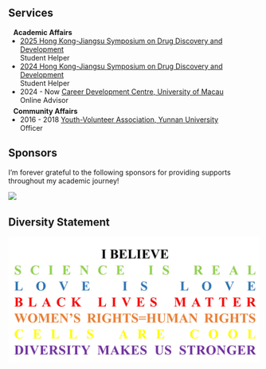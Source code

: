 ## Services

<h4 style="margin:0 10px 0;">Academic Affairs</h4>

<ul style="margin:0 0 5px;">
  <li><a href="https://events.polyu.edu.hk/hkjiangsu25/home"><autocolor>2025 Hong Kong-Jiangsu Symposium on Drug Discovery and Development</autocolor></a></li> Student Helper
  <li><a href="https://events.polyu.edu.hk/hkjiangsu/home"><autocolor>2024 Hong Kong-Jiangsu Symposium on Drug Discovery and Development</autocolor></a></li> Student Helper 
  <li>2024 - Now  <a href="https://scs.sao.um.edu.mo/career-development-centre/student/advising-service/alumni-online/"><autocolor>Career Development Centre, University of Macau</autocolor></a></li> Online Advisor
</ul>

<h4 style="margin:0 10px 0;">Community Affairs</h4>

<ul style="margin:0 0 20px;">
  <li> 2016 - 2018 <a href="http://www.ydyouth.ynu.edu.cn/"><autocolor>Youth-Volunteer Association, Yunnan University</autocolor></a></li> Officer
</ul>

## Sponsors
I’m forever grateful to the following sponsors for providing supports throughout my academic journey!

<img src="https://github.com/zikang1023/Homepage/blob/main/assets/img/Funding%20Source.png?raw=true" width="600">



## Diversity Statement

<img src="https://github.com/zikang1023/Homepage/blob/main/assets/img/Diversity%20Statement.jpg?raw=true" width="600">

